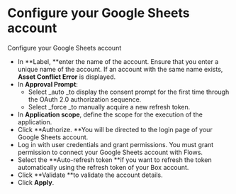 # Configure your Google Sheets account

Configure your Google Sheets account

* In **Label, **enter the name of the account. Ensure that you enter a unique name of the account. If an account with the same name exists, **Asset Conflict Error** is displayed.
* In **Approval Prompt**:
  * Select _auto _to display the consent prompt for the first time through the OAuth 2.0 authorization sequence.
  * Select _force _to manually acquire a new refresh token.
* In **Application scope**, define the scope for the execution of the application.
* Click **Authorize. **You will be directed to the login page of your Google Sheets account.
* Log in with user credentials and grant permissions. You must grant permission to connect your Google Sheets account with Flows.
* Select the **Auto-refresh token **if you want to refresh the token automatically using the refresh token of your Box account.
* Click **Validate **to validate the account details.
* Click **Apply**.
